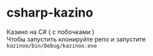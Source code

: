 # csharp-kazino

Казино на C# ( с побочками ) <br>
Чтобы запустить клонируйте репо и запустите `kazinoo/bin/Debug/kazinoo.exe`
